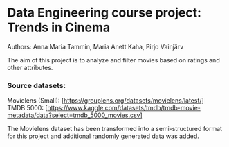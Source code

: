 # Data Engineering course project: Trends in Cinema
Authors: Anna Maria Tammin, Maria Anett Kaha, Pirjo Vainjärv

The aim of this project is to analyze and filter movies based on ratings and other attributes.

### Source datasets:
Movielens (Small): [https://grouplens.org/datasets/movielens/latest/] <br>
TMDB 5000: [https://www.kaggle.com/datasets/tmdb/tmdb-movie-metadata/data?select=tmdb_5000_movies.csv]

The Movielens dataset has been transformed into a semi-structured format for this project and additional randomly generated data was added.
